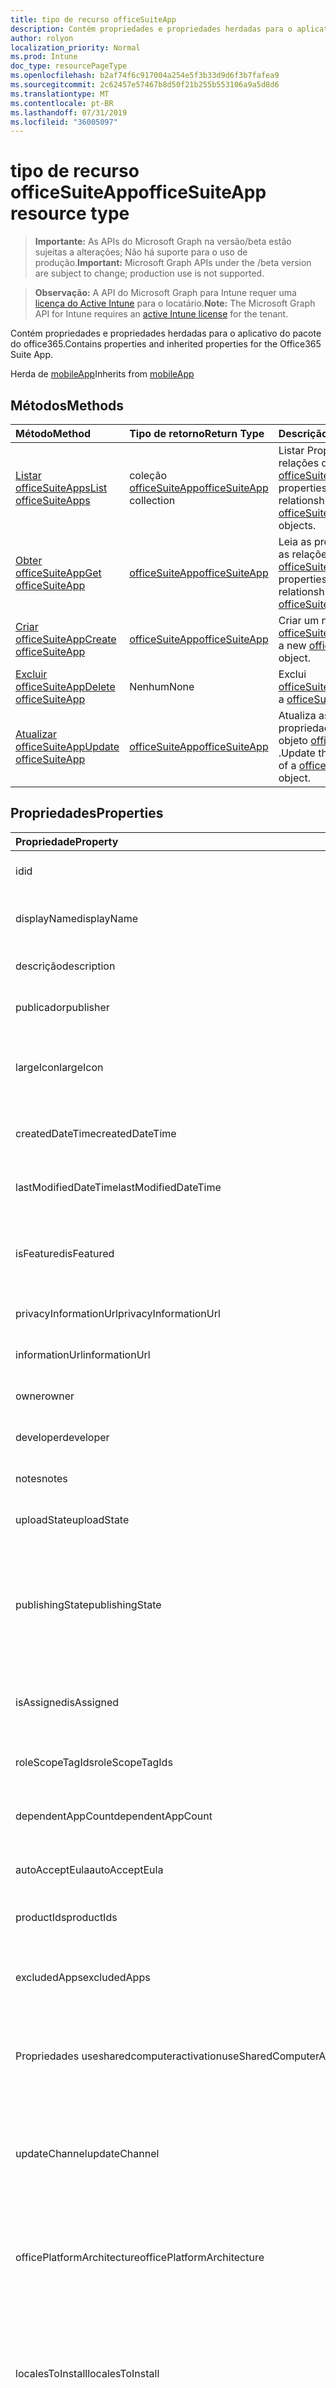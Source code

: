 ```yaml
---
title: tipo de recurso officeSuiteApp
description: Contém propriedades e propriedades herdadas para o aplicativo do pacote do office365.
author: rolyon
localization_priority: Normal
ms.prod: Intune
doc_type: resourcePageType
ms.openlocfilehash: b2af74f6c917004a254e5f3b33d9d6f3b7fafea9
ms.sourcegitcommit: 2c62457e57467b8d50f21b255b553106a9a5d8d6
ms.translationtype: MT
ms.contentlocale: pt-BR
ms.lasthandoff: 07/31/2019
ms.locfileid: "36005097"
---
```

# <a name="officesuiteapp-resource-type"></a><span data-ttu-id="d190d-103">tipo de recurso officeSuiteApp</span><span class="sxs-lookup"><span data-stu-id="d190d-103">officeSuiteApp resource type</span></span>

> <span data-ttu-id="d190d-104">**Importante:** As APIs do Microsoft Graph na versão/beta estão sujeitas a alterações; Não há suporte para o uso de produção.</span><span class="sxs-lookup"><span data-stu-id="d190d-104">**Important:** Microsoft Graph APIs under the /beta version are subject to change; production use is not supported.</span></span>

> <span data-ttu-id="d190d-105">**Observação:** A API do Microsoft Graph para Intune requer uma [licença do Active Intune](https://go.microsoft.com/fwlink/?linkid=839381) para o locatário.</span><span class="sxs-lookup"><span data-stu-id="d190d-105">**Note:** The Microsoft Graph API for Intune requires an [active Intune license](https://go.microsoft.com/fwlink/?linkid=839381) for the tenant.</span></span>

<span data-ttu-id="d190d-106">Contém propriedades e propriedades herdadas para o aplicativo do pacote do office365.</span><span class="sxs-lookup"><span data-stu-id="d190d-106">Contains properties and inherited properties for the Office365 Suite App.</span></span>


<span data-ttu-id="d190d-107">Herda de [mobileApp](../resources/intune-apps-mobileapp.md)</span><span class="sxs-lookup"><span data-stu-id="d190d-107">Inherits from [mobileApp](../resources/intune-apps-mobileapp.md)</span></span>

## <a name="methods"></a><span data-ttu-id="d190d-108">Métodos</span><span class="sxs-lookup"><span data-stu-id="d190d-108">Methods</span></span>
|<span data-ttu-id="d190d-109">Método</span><span class="sxs-lookup"><span data-stu-id="d190d-109">Method</span></span>|<span data-ttu-id="d190d-110">Tipo de retorno</span><span class="sxs-lookup"><span data-stu-id="d190d-110">Return Type</span></span>|<span data-ttu-id="d190d-111">Descrição</span><span class="sxs-lookup"><span data-stu-id="d190d-111">Description</span></span>|
|:---|:---|:---|
|[<span data-ttu-id="d190d-112">Listar officeSuiteApps</span><span class="sxs-lookup"><span data-stu-id="d190d-112">List officeSuiteApps</span></span>](../api/intune-apps-officesuiteapp-list.md)|<span data-ttu-id="d190d-113">coleção [officeSuiteApp](../resources/intune-apps-officesuiteapp.md)</span><span class="sxs-lookup"><span data-stu-id="d190d-113">[officeSuiteApp](../resources/intune-apps-officesuiteapp.md) collection</span></span>|<span data-ttu-id="d190d-114">Listar Propriedades e relações dos objetos [officeSuiteApp](../resources/intune-apps-officesuiteapp.md) .</span><span class="sxs-lookup"><span data-stu-id="d190d-114">List properties and relationships of the [officeSuiteApp](../resources/intune-apps-officesuiteapp.md) objects.</span></span>|
|[<span data-ttu-id="d190d-115">Obter officeSuiteApp</span><span class="sxs-lookup"><span data-stu-id="d190d-115">Get officeSuiteApp</span></span>](../api/intune-apps-officesuiteapp-get.md)|[<span data-ttu-id="d190d-116">officeSuiteApp</span><span class="sxs-lookup"><span data-stu-id="d190d-116">officeSuiteApp</span></span>](../resources/intune-apps-officesuiteapp.md)|<span data-ttu-id="d190d-117">Leia as propriedades e as relações do objeto [officeSuiteApp](../resources/intune-apps-officesuiteapp.md) .</span><span class="sxs-lookup"><span data-stu-id="d190d-117">Read properties and relationships of the [officeSuiteApp](../resources/intune-apps-officesuiteapp.md) object.</span></span>|
|[<span data-ttu-id="d190d-118">Criar officeSuiteApp</span><span class="sxs-lookup"><span data-stu-id="d190d-118">Create officeSuiteApp</span></span>](../api/intune-apps-officesuiteapp-create.md)|[<span data-ttu-id="d190d-119">officeSuiteApp</span><span class="sxs-lookup"><span data-stu-id="d190d-119">officeSuiteApp</span></span>](../resources/intune-apps-officesuiteapp.md)|<span data-ttu-id="d190d-120">Criar um novo objeto [officeSuiteApp](../resources/intune-apps-officesuiteapp.md) .</span><span class="sxs-lookup"><span data-stu-id="d190d-120">Create a new [officeSuiteApp](../resources/intune-apps-officesuiteapp.md) object.</span></span>|
|[<span data-ttu-id="d190d-121">Excluir officeSuiteApp</span><span class="sxs-lookup"><span data-stu-id="d190d-121">Delete officeSuiteApp</span></span>](../api/intune-apps-officesuiteapp-delete.md)|<span data-ttu-id="d190d-122">Nenhum</span><span class="sxs-lookup"><span data-stu-id="d190d-122">None</span></span>|<span data-ttu-id="d190d-123">Exclui [officeSuiteApp](../resources/intune-apps-officesuiteapp.md).</span><span class="sxs-lookup"><span data-stu-id="d190d-123">Deletes a [officeSuiteApp](../resources/intune-apps-officesuiteapp.md).</span></span>|
|[<span data-ttu-id="d190d-124">Atualizar officeSuiteApp</span><span class="sxs-lookup"><span data-stu-id="d190d-124">Update officeSuiteApp</span></span>](../api/intune-apps-officesuiteapp-update.md)|[<span data-ttu-id="d190d-125">officeSuiteApp</span><span class="sxs-lookup"><span data-stu-id="d190d-125">officeSuiteApp</span></span>](../resources/intune-apps-officesuiteapp.md)|<span data-ttu-id="d190d-126">Atualiza as propriedades de um objeto [officeSuiteApp](../resources/intune-apps-officesuiteapp.md) .</span><span class="sxs-lookup"><span data-stu-id="d190d-126">Update the properties of a [officeSuiteApp](../resources/intune-apps-officesuiteapp.md) object.</span></span>|

## <a name="properties"></a><span data-ttu-id="d190d-127">Propriedades</span><span class="sxs-lookup"><span data-stu-id="d190d-127">Properties</span></span>
|<span data-ttu-id="d190d-128">Propriedade</span><span class="sxs-lookup"><span data-stu-id="d190d-128">Property</span></span>|<span data-ttu-id="d190d-129">Tipo</span><span class="sxs-lookup"><span data-stu-id="d190d-129">Type</span></span>|<span data-ttu-id="d190d-130">Descrição</span><span class="sxs-lookup"><span data-stu-id="d190d-130">Description</span></span>|
|:---|:---|:---|
|<span data-ttu-id="d190d-131">id</span><span class="sxs-lookup"><span data-stu-id="d190d-131">id</span></span>|<span data-ttu-id="d190d-132">String</span><span class="sxs-lookup"><span data-stu-id="d190d-132">String</span></span>|<span data-ttu-id="d190d-133">Chave da entidade.</span><span class="sxs-lookup"><span data-stu-id="d190d-133">Key of the entity.</span></span> <span data-ttu-id="d190d-134">Herdado de [mobileApp](../resources/intune-apps-mobileapp.md)</span><span class="sxs-lookup"><span data-stu-id="d190d-134">Inherited from [mobileApp](../resources/intune-apps-mobileapp.md)</span></span>|
|<span data-ttu-id="d190d-135">displayName</span><span class="sxs-lookup"><span data-stu-id="d190d-135">displayName</span></span>|<span data-ttu-id="d190d-136">String</span><span class="sxs-lookup"><span data-stu-id="d190d-136">String</span></span>|<span data-ttu-id="d190d-137">O título do aplicativo importado ou definido pelo administrador.</span><span class="sxs-lookup"><span data-stu-id="d190d-137">The admin provided or imported title of the app.</span></span> <span data-ttu-id="d190d-138">Herdado de [mobileApp](../resources/intune-apps-mobileapp.md)</span><span class="sxs-lookup"><span data-stu-id="d190d-138">Inherited from [mobileApp](../resources/intune-apps-mobileapp.md)</span></span>|
|<span data-ttu-id="d190d-139">descrição</span><span class="sxs-lookup"><span data-stu-id="d190d-139">description</span></span>|<span data-ttu-id="d190d-140">String</span><span class="sxs-lookup"><span data-stu-id="d190d-140">String</span></span>|<span data-ttu-id="d190d-141">A descrição do aplicativo.</span><span class="sxs-lookup"><span data-stu-id="d190d-141">The description of the app.</span></span> <span data-ttu-id="d190d-142">Herdado de [mobileApp](../resources/intune-apps-mobileapp.md)</span><span class="sxs-lookup"><span data-stu-id="d190d-142">Inherited from [mobileApp](../resources/intune-apps-mobileapp.md)</span></span>|
|<span data-ttu-id="d190d-143">publicador</span><span class="sxs-lookup"><span data-stu-id="d190d-143">publisher</span></span>|<span data-ttu-id="d190d-144">String</span><span class="sxs-lookup"><span data-stu-id="d190d-144">String</span></span>|<span data-ttu-id="d190d-145">O publicador do aplicativo.</span><span class="sxs-lookup"><span data-stu-id="d190d-145">The publisher of the app.</span></span> <span data-ttu-id="d190d-146">Herdado de [mobileApp](../resources/intune-apps-mobileapp.md)</span><span class="sxs-lookup"><span data-stu-id="d190d-146">Inherited from [mobileApp](../resources/intune-apps-mobileapp.md)</span></span>|
|<span data-ttu-id="d190d-147">largeIcon</span><span class="sxs-lookup"><span data-stu-id="d190d-147">largeIcon</span></span>|[<span data-ttu-id="d190d-148">mimeContent</span><span class="sxs-lookup"><span data-stu-id="d190d-148">mimeContent</span></span>](../resources/intune-shared-mimecontent.md)|<span data-ttu-id="d190d-149">O ícone grande, a ser exibido nos detalhes do aplicativo e usado para o carregamento do ícone.</span><span class="sxs-lookup"><span data-stu-id="d190d-149">The large icon, to be displayed in the app details and used for upload of the icon.</span></span> <span data-ttu-id="d190d-150">Herdado de [mobileApp](../resources/intune-apps-mobileapp.md)</span><span class="sxs-lookup"><span data-stu-id="d190d-150">Inherited from [mobileApp](../resources/intune-apps-mobileapp.md)</span></span>|
|<span data-ttu-id="d190d-151">createdDateTime</span><span class="sxs-lookup"><span data-stu-id="d190d-151">createdDateTime</span></span>|<span data-ttu-id="d190d-152">DateTimeOffset</span><span class="sxs-lookup"><span data-stu-id="d190d-152">DateTimeOffset</span></span>|<span data-ttu-id="d190d-153">A data e a hora da criação do aplicativo.</span><span class="sxs-lookup"><span data-stu-id="d190d-153">The date and time the app was created.</span></span> <span data-ttu-id="d190d-154">Herdado de [mobileApp](../resources/intune-apps-mobileapp.md)</span><span class="sxs-lookup"><span data-stu-id="d190d-154">Inherited from [mobileApp](../resources/intune-apps-mobileapp.md)</span></span>|
|<span data-ttu-id="d190d-155">lastModifiedDateTime</span><span class="sxs-lookup"><span data-stu-id="d190d-155">lastModifiedDateTime</span></span>|<span data-ttu-id="d190d-156">DateTimeOffset</span><span class="sxs-lookup"><span data-stu-id="d190d-156">DateTimeOffset</span></span>|<span data-ttu-id="d190d-157">A data e a hora que o aplicativo foi modificado pela última vez.</span><span class="sxs-lookup"><span data-stu-id="d190d-157">The date and time the app was last modified.</span></span> <span data-ttu-id="d190d-158">Herdado de [mobileApp](../resources/intune-apps-mobileapp.md)</span><span class="sxs-lookup"><span data-stu-id="d190d-158">Inherited from [mobileApp](../resources/intune-apps-mobileapp.md)</span></span>|
|<span data-ttu-id="d190d-159">isFeatured</span><span class="sxs-lookup"><span data-stu-id="d190d-159">isFeatured</span></span>|<span data-ttu-id="d190d-160">Boolean</span><span class="sxs-lookup"><span data-stu-id="d190d-160">Boolean</span></span>|<span data-ttu-id="d190d-161">O valor que indica se o aplicativo está marcado como em destaque pelo administrador. Herdado de [mobileApp](../resources/intune-apps-mobileapp.md)</span><span class="sxs-lookup"><span data-stu-id="d190d-161">The value indicating whether the app is marked as featured by the admin. Inherited from [mobileApp](../resources/intune-apps-mobileapp.md)</span></span>|
|<span data-ttu-id="d190d-162">privacyInformationUrl</span><span class="sxs-lookup"><span data-stu-id="d190d-162">privacyInformationUrl</span></span>|<span data-ttu-id="d190d-163">String</span><span class="sxs-lookup"><span data-stu-id="d190d-163">String</span></span>|<span data-ttu-id="d190d-164">A URL da declaração de privacidade.</span><span class="sxs-lookup"><span data-stu-id="d190d-164">The privacy statement Url.</span></span> <span data-ttu-id="d190d-165">Herdado de [mobileApp](../resources/intune-apps-mobileapp.md)</span><span class="sxs-lookup"><span data-stu-id="d190d-165">Inherited from [mobileApp](../resources/intune-apps-mobileapp.md)</span></span>|
|<span data-ttu-id="d190d-166">informationUrl</span><span class="sxs-lookup"><span data-stu-id="d190d-166">informationUrl</span></span>|<span data-ttu-id="d190d-167">String</span><span class="sxs-lookup"><span data-stu-id="d190d-167">String</span></span>|<span data-ttu-id="d190d-168">A URL de informações adicionais.</span><span class="sxs-lookup"><span data-stu-id="d190d-168">The more information Url.</span></span> <span data-ttu-id="d190d-169">Herdado de [mobileApp](../resources/intune-apps-mobileapp.md)</span><span class="sxs-lookup"><span data-stu-id="d190d-169">Inherited from [mobileApp](../resources/intune-apps-mobileapp.md)</span></span>|
|<span data-ttu-id="d190d-170">owner</span><span class="sxs-lookup"><span data-stu-id="d190d-170">owner</span></span>|<span data-ttu-id="d190d-171">String</span><span class="sxs-lookup"><span data-stu-id="d190d-171">String</span></span>|<span data-ttu-id="d190d-172">O proprietário do conteúdo.</span><span class="sxs-lookup"><span data-stu-id="d190d-172">The owner of the app.</span></span> <span data-ttu-id="d190d-173">Herdado de [mobileApp](../resources/intune-apps-mobileapp.md)</span><span class="sxs-lookup"><span data-stu-id="d190d-173">Inherited from [mobileApp](../resources/intune-apps-mobileapp.md)</span></span>|
|<span data-ttu-id="d190d-174">developer</span><span class="sxs-lookup"><span data-stu-id="d190d-174">developer</span></span>|<span data-ttu-id="d190d-175">String</span><span class="sxs-lookup"><span data-stu-id="d190d-175">String</span></span>|<span data-ttu-id="d190d-176">O desenvolvedor do aplicativo.</span><span class="sxs-lookup"><span data-stu-id="d190d-176">The developer of the app.</span></span> <span data-ttu-id="d190d-177">Herdado de [mobileApp](../resources/intune-apps-mobileapp.md)</span><span class="sxs-lookup"><span data-stu-id="d190d-177">Inherited from [mobileApp](../resources/intune-apps-mobileapp.md)</span></span>|
|<span data-ttu-id="d190d-178">notes</span><span class="sxs-lookup"><span data-stu-id="d190d-178">notes</span></span>|<span data-ttu-id="d190d-179">String</span><span class="sxs-lookup"><span data-stu-id="d190d-179">String</span></span>|<span data-ttu-id="d190d-180">Anotações do aplicativo.</span><span class="sxs-lookup"><span data-stu-id="d190d-180">Notes for the app.</span></span> <span data-ttu-id="d190d-181">Herdado de [mobileApp](../resources/intune-apps-mobileapp.md)</span><span class="sxs-lookup"><span data-stu-id="d190d-181">Inherited from [mobileApp](../resources/intune-apps-mobileapp.md)</span></span>|
|<span data-ttu-id="d190d-182">uploadState</span><span class="sxs-lookup"><span data-stu-id="d190d-182">uploadState</span></span>|<span data-ttu-id="d190d-183">Int32</span><span class="sxs-lookup"><span data-stu-id="d190d-183">Int32</span></span>|<span data-ttu-id="d190d-184">O estado de upload.</span><span class="sxs-lookup"><span data-stu-id="d190d-184">The upload state.</span></span> <span data-ttu-id="d190d-185">Herdado de [mobileApp](../resources/intune-apps-mobileapp.md)</span><span class="sxs-lookup"><span data-stu-id="d190d-185">Inherited from [mobileApp](../resources/intune-apps-mobileapp.md)</span></span>|
|<span data-ttu-id="d190d-186">publishingState</span><span class="sxs-lookup"><span data-stu-id="d190d-186">publishingState</span></span>|[<span data-ttu-id="d190d-187">mobileAppPublishingState</span><span class="sxs-lookup"><span data-stu-id="d190d-187">mobileAppPublishingState</span></span>](../resources/intune-apps-mobileapppublishingstate.md)|<span data-ttu-id="d190d-188">O estado de publicação do aplicativo.</span><span class="sxs-lookup"><span data-stu-id="d190d-188">The publishing state for the app.</span></span> <span data-ttu-id="d190d-189">O aplicativo não pode ser assinado, a menos que ele seja publicado.</span><span class="sxs-lookup"><span data-stu-id="d190d-189">The app cannot be assigned unless the app is published.</span></span> <span data-ttu-id="d190d-190">Herdado de [mobileApp](../resources/intune-apps-mobileapp.md).</span><span class="sxs-lookup"><span data-stu-id="d190d-190">Inherited from [mobileApp](../resources/intune-apps-mobileapp.md).</span></span> <span data-ttu-id="d190d-191">Os valores possíveis são: `notPublished`, `processing`, `published`.</span><span class="sxs-lookup"><span data-stu-id="d190d-191">Possible values are: `notPublished`, `processing`, `published`.</span></span>|
|<span data-ttu-id="d190d-192">isAssigned</span><span class="sxs-lookup"><span data-stu-id="d190d-192">isAssigned</span></span>|<span data-ttu-id="d190d-193">Boolean</span><span class="sxs-lookup"><span data-stu-id="d190d-193">Boolean</span></span>|<span data-ttu-id="d190d-194">O valor que indica se o aplicativo é atribuído a pelo menos um grupo.</span><span class="sxs-lookup"><span data-stu-id="d190d-194">The value indicating whether the app is assigned to at least one group.</span></span> <span data-ttu-id="d190d-195">Herdado de [mobileApp](../resources/intune-apps-mobileapp.md)</span><span class="sxs-lookup"><span data-stu-id="d190d-195">Inherited from [mobileApp](../resources/intune-apps-mobileapp.md)</span></span>|
|<span data-ttu-id="d190d-196">roleScopeTagIds</span><span class="sxs-lookup"><span data-stu-id="d190d-196">roleScopeTagIds</span></span>|<span data-ttu-id="d190d-197">Coleção de cadeias de caracteres</span><span class="sxs-lookup"><span data-stu-id="d190d-197">String collection</span></span>|<span data-ttu-id="d190d-198">Lista de IDs de marca de escopo para este aplicativo móvel.</span><span class="sxs-lookup"><span data-stu-id="d190d-198">List of scope tag ids for this mobile app.</span></span> <span data-ttu-id="d190d-199">Herdado de [mobileApp](../resources/intune-apps-mobileapp.md)</span><span class="sxs-lookup"><span data-stu-id="d190d-199">Inherited from [mobileApp](../resources/intune-apps-mobileapp.md)</span></span>|
|<span data-ttu-id="d190d-200">dependentAppCount</span><span class="sxs-lookup"><span data-stu-id="d190d-200">dependentAppCount</span></span>|<span data-ttu-id="d190d-201">Int32</span><span class="sxs-lookup"><span data-stu-id="d190d-201">Int32</span></span>|<span data-ttu-id="d190d-202">O número total de dependências do aplicativo filho.</span><span class="sxs-lookup"><span data-stu-id="d190d-202">The total number of dependencies the child app has.</span></span> <span data-ttu-id="d190d-203">Herdado de [mobileApp](../resources/intune-apps-mobileapp.md)</span><span class="sxs-lookup"><span data-stu-id="d190d-203">Inherited from [mobileApp](../resources/intune-apps-mobileapp.md)</span></span>|
|<span data-ttu-id="d190d-204">autoAcceptEula</span><span class="sxs-lookup"><span data-stu-id="d190d-204">autoAcceptEula</span></span>|<span data-ttu-id="d190d-205">Booliano</span><span class="sxs-lookup"><span data-stu-id="d190d-205">Boolean</span></span>|<span data-ttu-id="d190d-206">O valor para aceitar o EULA automaticamente no dispositivo do usuário.</span><span class="sxs-lookup"><span data-stu-id="d190d-206">The value to accept the EULA automatically on the enduser's device.</span></span>|
|<span data-ttu-id="d190d-207">productIds</span><span class="sxs-lookup"><span data-stu-id="d190d-207">productIds</span></span>|<span data-ttu-id="d190d-208">coleção [officeProductId](../resources/intune-apps-officeproductid.md)</span><span class="sxs-lookup"><span data-stu-id="d190d-208">[officeProductId](../resources/intune-apps-officeproductid.md) collection</span></span>|<span data-ttu-id="d190d-209">As IDs de produto que representam a SKU do pacote do office365.</span><span class="sxs-lookup"><span data-stu-id="d190d-209">The Product Ids that represent the Office365 Suite SKU.</span></span>|
|<span data-ttu-id="d190d-210">excludedApps</span><span class="sxs-lookup"><span data-stu-id="d190d-210">excludedApps</span></span>|[<span data-ttu-id="d190d-211">excludedApps</span><span class="sxs-lookup"><span data-stu-id="d190d-211">excludedApps</span></span>](../resources/intune-apps-excludedapps.md)|<span data-ttu-id="d190d-212">A propriedade para representar os aplicativos que são excluídos da ID de produto do Office365 selecionado.</span><span class="sxs-lookup"><span data-stu-id="d190d-212">The property to represent the apps which are excluded from the selected Office365 Product Id.</span></span>|
|<span data-ttu-id="d190d-213">Propriedades usesharedcomputeractivation</span><span class="sxs-lookup"><span data-stu-id="d190d-213">useSharedComputerActivation</span></span>|<span data-ttu-id="d190d-214">Booliano</span><span class="sxs-lookup"><span data-stu-id="d190d-214">Boolean</span></span>|<span data-ttu-id="d190d-215">A propriedade que representa se a ativação de computador compartilhado é usada não para o pacote de aplicativos do office365.</span><span class="sxs-lookup"><span data-stu-id="d190d-215">The property to represent that whether the shared computer activation is used not for Office365 app suite.</span></span>|
|<span data-ttu-id="d190d-216">updateChannel</span><span class="sxs-lookup"><span data-stu-id="d190d-216">updateChannel</span></span>|[<span data-ttu-id="d190d-217">officeUpdateChannel</span><span class="sxs-lookup"><span data-stu-id="d190d-217">officeUpdateChannel</span></span>](../resources/intune-apps-officeupdatechannel.md)|<span data-ttu-id="d190d-218">A propriedade para representar o canal de atualização do office365.</span><span class="sxs-lookup"><span data-stu-id="d190d-218">The property to represent the Office365 Update Channel.</span></span> <span data-ttu-id="d190d-219">Os valores possíveis são: `none`, `current`, `deferred`, `firstReleaseCurrent`, `firstReleaseDeferred`.</span><span class="sxs-lookup"><span data-stu-id="d190d-219">Possible values are: `none`, `current`, `deferred`, `firstReleaseCurrent`, `firstReleaseDeferred`.</span></span>|
|<span data-ttu-id="d190d-220">officePlatformArchitecture</span><span class="sxs-lookup"><span data-stu-id="d190d-220">officePlatformArchitecture</span></span>|[<span data-ttu-id="d190d-221">windowsArchitecture</span><span class="sxs-lookup"><span data-stu-id="d190d-221">windowsArchitecture</span></span>](../resources/intune-apps-windowsarchitecture.md)|<span data-ttu-id="d190d-222">A propriedade para representar a versão do pacote de aplicativos do office365.</span><span class="sxs-lookup"><span data-stu-id="d190d-222">The property to represent the Office365 app suite version.</span></span> <span data-ttu-id="d190d-223">Os possíveis valores são: `none`, `x86`, `x64`, `arm`, `neutral`, `arm64`.</span><span class="sxs-lookup"><span data-stu-id="d190d-223">Possible values are: `none`, `x86`, `x64`, `arm`, `neutral`, `arm64`.</span></span>|
|<span data-ttu-id="d190d-224">localesToInstall</span><span class="sxs-lookup"><span data-stu-id="d190d-224">localesToInstall</span></span>|<span data-ttu-id="d190d-225">Coleção de cadeias de caracteres</span><span class="sxs-lookup"><span data-stu-id="d190d-225">String collection</span></span>|<span data-ttu-id="d190d-226">A propriedade para representar os locais que são instalados quando os aplicativos do Office365 estão instalados.</span><span class="sxs-lookup"><span data-stu-id="d190d-226">The property to represent the locales which are installed when the apps from Office365 is installed.</span></span> <span data-ttu-id="d190d-227">Ele usa RFC 6033 padrão.</span><span class="sxs-lookup"><span data-stu-id="d190d-227">It uses standard RFC 6033.</span></span> <span data-ttu-id="d190d-228">Refhttps://technet.microsoft.com/en-us/library/cc179219(v=office.16).aspx</span><span class="sxs-lookup"><span data-stu-id="d190d-228">Ref: https://technet.microsoft.com/en-us/library/cc179219(v=office.16).aspx</span></span>|
|<span data-ttu-id="d190d-229">installProgressDisplayLevel</span><span class="sxs-lookup"><span data-stu-id="d190d-229">installProgressDisplayLevel</span></span>|[<span data-ttu-id="d190d-230">officeSuiteInstallProgressDisplayLevel</span><span class="sxs-lookup"><span data-stu-id="d190d-230">officeSuiteInstallProgressDisplayLevel</span></span>](../resources/intune-apps-officesuiteinstallprogressdisplaylevel.md)|<span data-ttu-id="d190d-231">Para especificar o nível de exibição da interface do usuário da configuração de progresso da instalação no dispositivo.</span><span class="sxs-lookup"><span data-stu-id="d190d-231">To specify the level of display for the Installation Progress Setup UI on the Device.</span></span> <span data-ttu-id="d190d-232">Os valores possíveis são: `none` e `full`.</span><span class="sxs-lookup"><span data-stu-id="d190d-232">Possible values are: `none`, `full`.</span></span>|
|<span data-ttu-id="d190d-233">shouldUninstallOlderVersionsOfOffice</span><span class="sxs-lookup"><span data-stu-id="d190d-233">shouldUninstallOlderVersionsOfOffice</span></span>|<span data-ttu-id="d190d-234">Booliano</span><span class="sxs-lookup"><span data-stu-id="d190d-234">Boolean</span></span>|<span data-ttu-id="d190d-235">A propriedade para determinar se deve desinstalar o Office MSI existente se um pacote de aplicativos do Office365 for implantado no dispositivo ou não.</span><span class="sxs-lookup"><span data-stu-id="d190d-235">The property to determine whether to uninstall existing Office MSI if an Office365 app suite is deployed to the device or not.</span></span>|
|<span data-ttu-id="d190d-236">targetVersion</span><span class="sxs-lookup"><span data-stu-id="d190d-236">targetVersion</span></span>|<span data-ttu-id="d190d-237">String</span><span class="sxs-lookup"><span data-stu-id="d190d-237">String</span></span>|<span data-ttu-id="d190d-238">A propriedade para representar a versão de destino específica para o pacote de aplicativos do Office365 que deve permanecer implantado nos dispositivos.</span><span class="sxs-lookup"><span data-stu-id="d190d-238">The property to represent the specific target version for the Office365 app suite that should be remained deployed on the devices.</span></span>|
|<span data-ttu-id="d190d-239">updateVersion</span><span class="sxs-lookup"><span data-stu-id="d190d-239">updateVersion</span></span>|<span data-ttu-id="d190d-240">String</span><span class="sxs-lookup"><span data-stu-id="d190d-240">String</span></span>|<span data-ttu-id="d190d-241">A propriedade para representar a versão de atualização na qual a versão de destino específica está disponível para o pacote de aplicativos do office365.</span><span class="sxs-lookup"><span data-stu-id="d190d-241">The property to represent the update version in which the specific target version is available for the Office365 app suite.</span></span>|
|<span data-ttu-id="d190d-242">officeConfigurationXml</span><span class="sxs-lookup"><span data-stu-id="d190d-242">officeConfigurationXml</span></span>|<span data-ttu-id="d190d-243">Binária</span><span class="sxs-lookup"><span data-stu-id="d190d-243">Binary</span></span>|<span data-ttu-id="d190d-244">A propriedade para representar o arquivo de configuração XML que pode ser especificado para aplicativos do Office ProPlus.</span><span class="sxs-lookup"><span data-stu-id="d190d-244">The property to represent the XML configuration file that can be specified for Office ProPlus Apps.</span></span> <span data-ttu-id="d190d-245">Tem precedência sobre todas as outras propriedades.</span><span class="sxs-lookup"><span data-stu-id="d190d-245">Takes precedence over all other properties.</span></span> <span data-ttu-id="d190d-246">Quando presente, o arquivo de configuração XML será usado para criar o aplicativo.</span><span class="sxs-lookup"><span data-stu-id="d190d-246">When present, the XML configuration file will be used to create the app.</span></span>|

## <a name="relationships"></a><span data-ttu-id="d190d-247">Relações</span><span class="sxs-lookup"><span data-stu-id="d190d-247">Relationships</span></span>
|<span data-ttu-id="d190d-248">Relação</span><span class="sxs-lookup"><span data-stu-id="d190d-248">Relationship</span></span>|<span data-ttu-id="d190d-249">Tipo</span><span class="sxs-lookup"><span data-stu-id="d190d-249">Type</span></span>|<span data-ttu-id="d190d-250">Descrição</span><span class="sxs-lookup"><span data-stu-id="d190d-250">Description</span></span>|
|:---|:---|:---|
|<span data-ttu-id="d190d-251">categories</span><span class="sxs-lookup"><span data-stu-id="d190d-251">categories</span></span>|<span data-ttu-id="d190d-252">Coleção [mobileAppCategory](../resources/intune-apps-mobileappcategory.md)</span><span class="sxs-lookup"><span data-stu-id="d190d-252">[mobileAppCategory](../resources/intune-apps-mobileappcategory.md) collection</span></span>|<span data-ttu-id="d190d-253">A lista de categorias para este aplicativo.</span><span class="sxs-lookup"><span data-stu-id="d190d-253">The list of categories for this app.</span></span> <span data-ttu-id="d190d-254">Herdado de [mobileApp](../resources/intune-apps-mobileapp.md)</span><span class="sxs-lookup"><span data-stu-id="d190d-254">Inherited from [mobileApp](../resources/intune-apps-mobileapp.md)</span></span>|
|<span data-ttu-id="d190d-255">assignments</span><span class="sxs-lookup"><span data-stu-id="d190d-255">assignments</span></span>|<span data-ttu-id="d190d-256">Coleção [mobileAppAssignment](../resources/intune-apps-mobileappassignment.md)</span><span class="sxs-lookup"><span data-stu-id="d190d-256">[mobileAppAssignment](../resources/intune-apps-mobileappassignment.md) collection</span></span>|<span data-ttu-id="d190d-257">A lista de atribuições de grupo para esse aplicativo móvel.</span><span class="sxs-lookup"><span data-stu-id="d190d-257">The list of group assignments for this mobile app.</span></span> <span data-ttu-id="d190d-258">Herdado de [mobileApp](../resources/intune-apps-mobileapp.md)</span><span class="sxs-lookup"><span data-stu-id="d190d-258">Inherited from [mobileApp](../resources/intune-apps-mobileapp.md)</span></span>|
|<span data-ttu-id="d190d-259">installSummary</span><span class="sxs-lookup"><span data-stu-id="d190d-259">installSummary</span></span>|[<span data-ttu-id="d190d-260">mobileAppInstallSummary</span><span class="sxs-lookup"><span data-stu-id="d190d-260">mobileAppInstallSummary</span></span>](../resources/intune-apps-mobileappinstallsummary.md)|<span data-ttu-id="d190d-261">Resumo de instalação do aplicativo móvel.</span><span class="sxs-lookup"><span data-stu-id="d190d-261">Mobile App Install Summary.</span></span> <span data-ttu-id="d190d-262">Herdado de [mobileApp](../resources/intune-apps-mobileapp.md)</span><span class="sxs-lookup"><span data-stu-id="d190d-262">Inherited from [mobileApp](../resources/intune-apps-mobileapp.md)</span></span>|
|<span data-ttu-id="d190d-263">deviceStatuses</span><span class="sxs-lookup"><span data-stu-id="d190d-263">deviceStatuses</span></span>|<span data-ttu-id="d190d-264">coleção [mobileAppInstallStatus](../resources/intune-apps-mobileappinstallstatus.md)</span><span class="sxs-lookup"><span data-stu-id="d190d-264">[mobileAppInstallStatus](../resources/intune-apps-mobileappinstallstatus.md) collection</span></span>|<span data-ttu-id="d190d-265">A lista de Estados de instalação para este aplicativo móvel.</span><span class="sxs-lookup"><span data-stu-id="d190d-265">The list of installation states for this mobile app.</span></span> <span data-ttu-id="d190d-266">Herdado de [mobileApp](../resources/intune-apps-mobileapp.md)</span><span class="sxs-lookup"><span data-stu-id="d190d-266">Inherited from [mobileApp](../resources/intune-apps-mobileapp.md)</span></span>|
|<span data-ttu-id="d190d-267">userStatuses</span><span class="sxs-lookup"><span data-stu-id="d190d-267">userStatuses</span></span>|<span data-ttu-id="d190d-268">coleção [userAppInstallStatus](../resources/intune-apps-userappinstallstatus.md)</span><span class="sxs-lookup"><span data-stu-id="d190d-268">[userAppInstallStatus](../resources/intune-apps-userappinstallstatus.md) collection</span></span>|<span data-ttu-id="d190d-269">A lista de Estados de instalação para este aplicativo móvel.</span><span class="sxs-lookup"><span data-stu-id="d190d-269">The list of installation states for this mobile app.</span></span> <span data-ttu-id="d190d-270">Herdado de [mobileApp](../resources/intune-apps-mobileapp.md)</span><span class="sxs-lookup"><span data-stu-id="d190d-270">Inherited from [mobileApp](../resources/intune-apps-mobileapp.md)</span></span>|
|<span data-ttu-id="d190d-271">relações</span><span class="sxs-lookup"><span data-stu-id="d190d-271">relationships</span></span>|<span data-ttu-id="d190d-272">coleção [mobileAppRelationship](../resources/intune-apps-mobileapprelationship.md)</span><span class="sxs-lookup"><span data-stu-id="d190d-272">[mobileAppRelationship](../resources/intune-apps-mobileapprelationship.md) collection</span></span>|<span data-ttu-id="d190d-273">Lista de relações para este aplicativo móvel.</span><span class="sxs-lookup"><span data-stu-id="d190d-273">List of relationships for this mobile app.</span></span> <span data-ttu-id="d190d-274">Herdado de [mobileApp](../resources/intune-apps-mobileapp.md)</span><span class="sxs-lookup"><span data-stu-id="d190d-274">Inherited from [mobileApp](../resources/intune-apps-mobileapp.md)</span></span>|

## <a name="json-representation"></a><span data-ttu-id="d190d-275">Representação JSON</span><span class="sxs-lookup"><span data-stu-id="d190d-275">JSON Representation</span></span>
<span data-ttu-id="d190d-276">Veja a seguir uma representação JSON do recurso.</span><span class="sxs-lookup"><span data-stu-id="d190d-276">Here is a JSON representation of the resource.</span></span>
<!-- {
  "blockType": "resource",
  "keyProperty": "id",
  "@odata.type": "microsoft.graph.officeSuiteApp"
}
-->
``` json
{
  "@odata.type": "#microsoft.graph.officeSuiteApp",
  "id": "String (identifier)",
  "displayName": "String",
  "description": "String",
  "publisher": "String",
  "largeIcon": {
    "@odata.type": "microsoft.graph.mimeContent",
    "type": "String",
    "value": "binary"
  },
  "createdDateTime": "String (timestamp)",
  "lastModifiedDateTime": "String (timestamp)",
  "isFeatured": true,
  "privacyInformationUrl": "String",
  "informationUrl": "String",
  "owner": "String",
  "developer": "String",
  "notes": "String",
  "uploadState": 1024,
  "publishingState": "String",
  "isAssigned": true,
  "roleScopeTagIds": [
    "String"
  ],
  "dependentAppCount": 1024,
  "autoAcceptEula": true,
  "productIds": [
    "String"
  ],
  "excludedApps": {
    "@odata.type": "microsoft.graph.excludedApps",
    "access": true,
    "excel": true,
    "groove": true,
    "infoPath": true,
    "lync": true,
    "oneDrive": true,
    "oneNote": true,
    "outlook": true,
    "powerPoint": true,
    "publisher": true,
    "sharePointDesigner": true,
    "teams": true,
    "visio": true,
    "word": true
  },
  "useSharedComputerActivation": true,
  "updateChannel": "String",
  "officePlatformArchitecture": "String",
  "localesToInstall": [
    "String"
  ],
  "installProgressDisplayLevel": "String",
  "shouldUninstallOlderVersionsOfOffice": true,
  "targetVersion": "String",
  "updateVersion": "String",
  "officeConfigurationXml": "binary"
}
```





